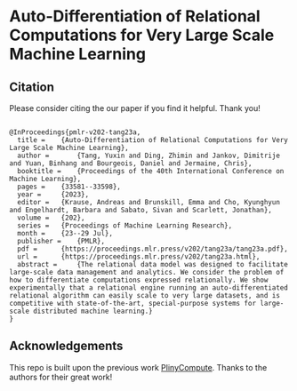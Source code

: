 # Auto-Differentiation of Relational Computations for Very Large Scale Machine Learning

## Citation
Please consider citing the our paper if you find it helpful. Thank you!
```

@InProceedings{pmlr-v202-tang23a,
  title = 	 {Auto-Differentiation of Relational Computations for Very Large Scale Machine Learning},
  author =       {Tang, Yuxin and Ding, Zhimin and Jankov, Dimitrije and Yuan, Binhang and Bourgeois, Daniel and Jermaine, Chris},
  booktitle = 	 {Proceedings of the 40th International Conference on Machine Learning},
  pages = 	 {33581--33598},
  year = 	 {2023},
  editor = 	 {Krause, Andreas and Brunskill, Emma and Cho, Kyunghyun and Engelhardt, Barbara and Sabato, Sivan and Scarlett, Jonathan},
  volume = 	 {202},
  series = 	 {Proceedings of Machine Learning Research},
  month = 	 {23--29 Jul},
  publisher =    {PMLR},
  pdf = 	 {https://proceedings.mlr.press/v202/tang23a/tang23a.pdf},
  url = 	 {https://proceedings.mlr.press/v202/tang23a.html},
  abstract = 	 {The relational data model was designed to facilitate large-scale data management and analytics. We consider the problem of how to differentiate computations expressed relationally. We show experimentally that a relational engine running an auto-differentiated relational algorithm can easily scale to very large datasets, and is competitive with state-of-the-art, special-purpose systems for large-scale distributed machine learning.}
}
```

## Acknowledgements

This repo is built upon the previous work [PlinyCompute](https://arxiv.org/abs/1711.05573). Thanks to the authors for their great work!
